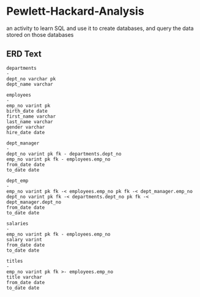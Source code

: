 # Pewlett-Hackard-Analysis
an activity to learn SQL and use it to create databases, and query the data stored on those databases

## ERD Text

    departments
    -
    dept_no varchar pk
    dept_name varchar

    employees
    -
    emp_no varint pk
    birth_date date
    first_name varchar
    last_name varchar
    gender varchar
    hire_date date

    dept_manager
    -
    dept_no varint pk fk - departments.dept_no
    emp_no varint pk fk - employees.emp_no
    from_date date
    to_date date

    dept_emp
    -
    emp_no varint pk fk -< employees.emp_no pk fk -< dept_manager.emp_no
    dept_no varint pk fk -< departments.dept_no pk fk -< dept_manager.dept_no
    from_date date
    to_date date

    salaries
    -
    emp_no varint pk fk - employees.emp_no
    salary varint
    from_date date
    to_date date

    titles
    -
    emp_no varint pk fk >- employees.emp_no
    title varchar
    from_date date
    to_date date